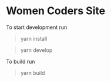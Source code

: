 # Women Coders Site

To start development run

> yarn install

> yarn develop

To build run

> yarn build

